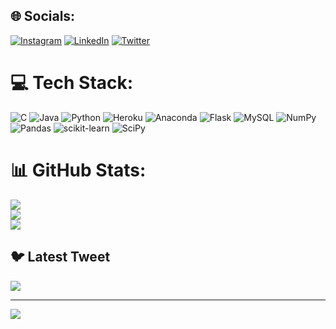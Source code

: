 
## 🌐 Socials:
[![Instagram](https://img.shields.io/badge/Instagram-%23E4405F.svg?logo=Instagram&logoColor=white)](https://instagram.com/_anirudh_jaju_007) [![LinkedIn](https://img.shields.io/badge/LinkedIn-%230077B5.svg?logo=linkedin&logoColor=white)](https://linkedin.com/in/anirudhjaju) [![Twitter](https://img.shields.io/badge/Twitter-%231DA1F2.svg?logo=Twitter&logoColor=white)](https://twitter.com/Anirudh39193343) 

# 💻 Tech Stack:
![C](https://img.shields.io/badge/c-%2300599C.svg?style=for-the-badge&logo=c&logoColor=white) ![Java](https://img.shields.io/badge/java-%23ED8B00.svg?style=for-the-badge&logo=java&logoColor=white) ![Python](https://img.shields.io/badge/python-3670A0?style=for-the-badge&logo=python&logoColor=ffdd54) ![Heroku](https://img.shields.io/badge/heroku-%23430098.svg?style=for-the-badge&logo=heroku&logoColor=white) ![Anaconda](https://img.shields.io/badge/Anaconda-%2344A833.svg?style=for-the-badge&logo=anaconda&logoColor=white) ![Flask](https://img.shields.io/badge/flask-%23000.svg?style=for-the-badge&logo=flask&logoColor=white) ![MySQL](https://img.shields.io/badge/mysql-%2300f.svg?style=for-the-badge&logo=mysql&logoColor=white) ![NumPy](https://img.shields.io/badge/numpy-%23013243.svg?style=for-the-badge&logo=numpy&logoColor=white) ![Pandas](https://img.shields.io/badge/pandas-%23150458.svg?style=for-the-badge&logo=pandas&logoColor=white) ![scikit-learn](https://img.shields.io/badge/scikit--learn-%23F7931E.svg?style=for-the-badge&logo=scikit-learn&logoColor=white) ![SciPy](https://img.shields.io/badge/SciPy-%230C55A5.svg?style=for-the-badge&logo=scipy&logoColor=%white)
# 📊 GitHub Stats:
![](https://github-readme-stats.vercel.app/api?username=anirudhjaju&theme=dark&hide_border=false&include_all_commits=false&count_private=false)<br/>
![](https://github-readme-streak-stats.herokuapp.com/?user=anirudhjaju&theme=dark&hide_border=false)<br/>
![](https://github-readme-stats.vercel.app/api/top-langs/?username=anirudhjaju&theme=dark&hide_border=false&include_all_commits=false&count_private=false&layout=compact)

## 🐦 Latest Tweet
[![](https://gtce.itsvg.in/api?username=Anirudh39193343)](https://github.com/VishwaGauravIn/github-twitter-card-embed)

---
[![](https://visitcount.itsvg.in/api?id=anirudhjaju&icon=0&color=0)](https://visitcount.itsvg.in)

<!-- Proudly created with GPRM ( https://gprm.itsvg.in ) -->
